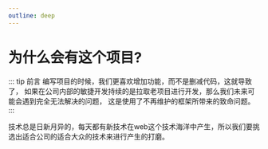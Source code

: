 ```yaml
---
outline: deep
---
```


# 为什么会有这个项目?

::: tip 前言
编写项目的时候，我们更喜欢增加功能，而不是删减代码，这就导致了，
如果在公司内部的敏捷开发持续的是拉取老项目进行开发，那么我们未来可能会遇到完全无法解决的问题，
这是使用了不再维护的框架所带来的致命问题。
:::

技术总是日新月异的，每天都有新技术在web这个技术海洋中产生，所以我们要挑选出适合公司的适合大众的技术来进行产生的打磨。
